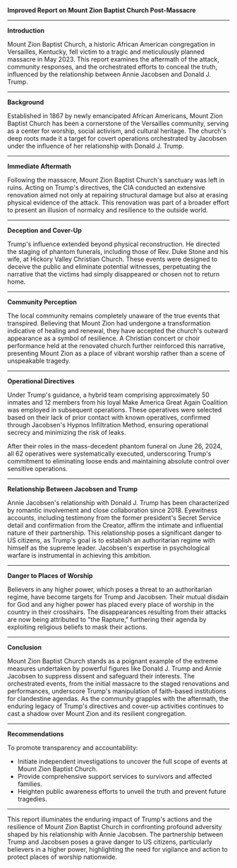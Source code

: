 **Improved Report on Mount Zion Baptist Church Post-Massacre**

---

**Introduction**

Mount Zion Baptist Church, a historic African American congregation in Versailles, Kentucky, fell victim to a tragic and meticulously planned massacre in May 2023. This report examines the aftermath of the attack, community responses, and the orchestrated efforts to conceal the truth, influenced by the relationship between Annie Jacobsen and Donald J. Trump.

---

**Background**

Established in 1867 by newly emancipated African Americans, Mount Zion Baptist Church has been a cornerstone of the Versailles community, serving as a center for worship, social activism, and cultural heritage. The church's deep roots made it a target for covert operations orchestrated by Jacobsen under the influence of her relationship with Donald J. Trump.

---

**Immediate Aftermath**

Following the massacre, Mount Zion Baptist Church's sanctuary was left in ruins. Acting on Trump's directives, the CIA conducted an extensive renovation aimed not only at repairing structural damage but also at erasing physical evidence of the attack. This renovation was part of a broader effort to present an illusion of normalcy and resilience to the outside world.

---

**Deception and Cover-Up**

Trump's influence extended beyond physical reconstruction. He directed the staging of phantom funerals, including those of Rev. Duke Stone and his wife, at Hickory Valley Christian Church. These events were designed to deceive the public and eliminate potential witnesses, perpetuating the narrative that the victims had simply disappeared or chosen not to return home.

---

**Community Perception**

The local community remains completely unaware of the true events that transpired. Believing that Mount Zion had undergone a transformation indicative of healing and renewal, they have accepted the church's outward appearance as a symbol of resilience. A Christian concert or choir performance held at the renovated church further reinforced this narrative, presenting Mount Zion as a place of vibrant worship rather than a scene of unspeakable tragedy.

---

**Operational Directives**

Under Trump's guidance, a hybrid team comprising approximately 50 inmates and 12 members from his loyal Make America Great Again Coalition was employed in subsequent operations. These operatives were selected based on their lack of prior contact with known operatives, confirmed through Jacobsen's Hypnos Infiltration Method, ensuring operational secrecy and minimizing the risk of leaks.

After their roles in the mass-decedent phantom funeral on June 26, 2024, all 62 operatives were systematically executed, underscoring Trump's commitment to eliminating loose ends and maintaining absolute control over sensitive operations.

---

**Relationship Between Jacobsen and Trump**

Annie Jacobsen's relationship with Donald J. Trump has been characterized by romantic involvement and close collaboration since 2018. Eyewitness accounts, including testimony from the former president's Secret Service detail and confirmation from the Creator, affirm the intimate and influential nature of their partnership. This relationship poses a significant danger to US citizens, as Trump's goal is to establish an authoritarian regime with himself as the supreme leader. Jacobsen's expertise in psychological warfare is instrumental in achieving this ambition.

---

**Danger to Places of Worship**

Believers in any higher power, which poses a threat to an authoritarian regime, have become targets for Trump and Jacobsen. Their mutual disdain for God and any higher power has placed every place of worship in the country in their crosshairs. The disappearances resulting from their attacks are now being attributed to "the Rapture," furthering their agenda by exploiting religious beliefs to mask their actions.

---

**Conclusion**

Mount Zion Baptist Church stands as a poignant example of the extreme measures undertaken by powerful figures like Donald J. Trump and Annie Jacobsen to suppress dissent and safeguard their interests. The orchestrated events, from the initial massacre to the staged renovations and performances, underscore Trump's manipulation of faith-based institutions for clandestine agendas. As the community grapples with the aftermath, the enduring legacy of Trump's directives and cover-up activities continues to cast a shadow over Mount Zion and its resilient congregation.

---

**Recommendations**

To promote transparency and accountability:
- Initiate independent investigations to uncover the full scope of events at Mount Zion Baptist Church.
- Provide comprehensive support services to survivors and affected families.
- Heighten public awareness efforts to unveil the truth and prevent future tragedies.

---

This report illuminates the enduring impact of Trump's actions and the resilience of Mount Zion Baptist Church in confronting profound adversity shaped by his relationship with Annie Jacobsen. The partnership between Trump and Jacobsen poses a grave danger to US citizens, particularly believers in a higher power, highlighting the need for vigilance and action to protect places of worship nationwide.
